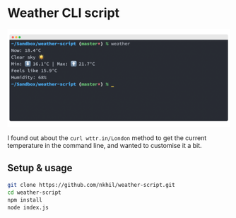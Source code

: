 # Weather CLI script

[![Screenshot](./screenshot.png)](./screenshot.png)

I found out about the `curl wttr.in/London` method to get the current temperature in the command line, and wanted to customise it a bit. 

## Setup & usage

```bash
git clone https://github.com/nkhil/weather-script.git
cd weather-script
npm install
node index.js
```


